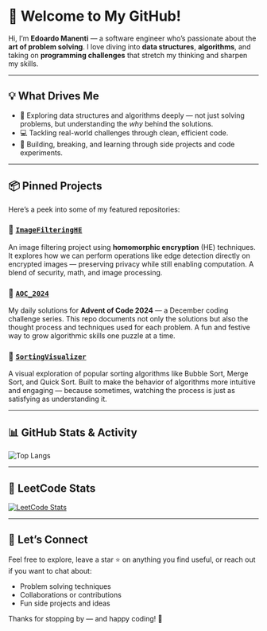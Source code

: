 # 👋 Welcome to My GitHub!

Hi, I’m **Edoardo Manenti** — a software engineer who’s passionate about the **art of problem solving**. I love diving into **data structures**, **algorithms**, and taking on **programming challenges** that stretch my thinking and sharpen my skills.

---

## 💡 What Drives Me

- 🧠 Exploring data structures and algorithms deeply — not just solving problems, but understanding the *why* behind the solutions.
- 💻 Tackling real-world challenges through clean, efficient code.
- 🚀 Building, breaking, and learning through side projects and code experiments.

---

## 📦 Pinned Projects

Here’s a peek into some of my featured repositories:

### 🔹 [`ImageFilteringHE`](https://github.com/Edoardo-Manenti/ImageFilteringHE)
An image filtering project using **homomorphic encryption** (HE) techniques. It explores how we can perform operations like edge detection directly on encrypted images — preserving privacy while still enabling computation. A blend of security, math, and image processing.

### 🔹 [`AOC_2024`](https://github.com/Edoardo-Manenti/AOC_2024)
My daily solutions for **Advent of Code 2024** — a December coding challenge series. This repo documents not only the solutions but also the thought process and techniques used for each problem. A fun and festive way to grow algorithmic skills one puzzle at a time.

### 🔹 [`SortingVisualizer`](https://github.com/Edoardo-Manenti/SortingVisualizer)
A visual exploration of popular sorting algorithms like Bubble Sort, Merge Sort, and Quick Sort. Built to make the behavior of algorithms more intuitive and engaging — because sometimes, watching the process is just as satisfying as understanding it.

---

## 📊 GitHub Stats & Activity

![Top Langs](https://github-readme-stats.vercel.app/api/top-langs/?username=Edoardo-Manenti&layout=compact&theme=tokyonight&hide=html,css)

---

## 🧩 LeetCode Stats

[![LeetCode Stats](https://leetcard.jacoblin.cool/Swarley-99?theme=dark&font=baloo)](https://leetcode.com/Swarley-99)

---

## 🤝 Let’s Connect

Feel free to explore, leave a star ⭐ on anything you find useful, or reach out if you want to chat about:

- Problem solving techniques
- Collaborations or contributions
- Fun side projects and ideas

Thanks for stopping by — and happy coding! 🙌

